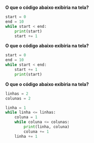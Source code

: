 **O que o código abaixo exibiria na tela?**

```python
start = 0
end = 10
while start < end:
    print(start)
    start += 1
```

**O que o código abaixo exibiria na tela?**

```python
start = 0
end = 10
while start < end:
    start += 1
    print(start)
```

**O que o código abaixo exibiria na tela?**

```python
linhas = 2
colunas = 2

linha = 1
while linha <= linhas:
    coluna = 1
    while coluna <= colunas:
        print(linha, coluna)
        coluna += 1
    linha += 1
```

